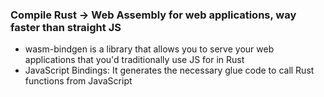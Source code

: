 ### Compile Rust -> Web Assembly for web applications, way faster than straight JS
- wasm-bindgen is a library that allows you to serve your web applications that you'd traditionally use JS for in Rust 
- JavaScript Bindings: It generates the necessary glue code to call Rust functions from JavaScript